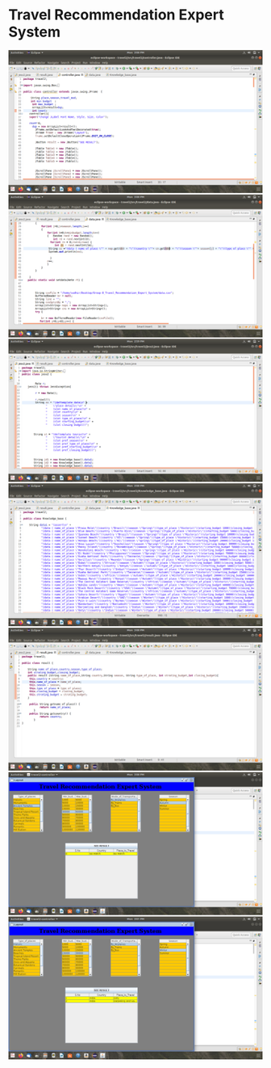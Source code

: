 # Travel Recommendation Expert System

<img src="https://github.com/Ajay-2007/TravelRecommendationExpertSystem/blob/master/controller.png"/>

<img src="https://github.com/Ajay-2007/TravelRecommendationExpertSystem/blob/master/data.png"/>

<img src="https://github.com/Ajay-2007/TravelRecommendationExpertSystem/blob/master/jess.png"/>
<img src="https://github.com/Ajay-2007/TravelRecommendationExpertSystem/blob/master/knowledgebase.png"/>
<img src="https://github.com/Ajay-2007/TravelRecommendationExpertSystem/blob/master/result.png"/>

<img src="https://github.com/Ajay-2007/TravelRecommendationExpertSystem/blob/master/demo_1.png"/>
<img src="https://github.com/Ajay-2007/TravelRecommendationExpertSystem/blob/master/demo_2.png"/>
